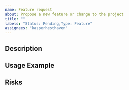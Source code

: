 ```yaml
---
name: Feature request
about: Propose a new feature or change to the project
title: ""
labels: "Status: Pending,Type: Feature"
assignees: "kasperhesthaven"
---
```


## Description

<!--
Please describe the general purpose and value of the feature request or change you'd like to see.
-->

## Usage Example

<!--
Please provide an example or scenario that demonstrates the value of the request.
-->

## Risks

<!--
Please mention any risks that to your knowledge the feature request might entail, such as breaking changes, performance regressions, etc.
-->
